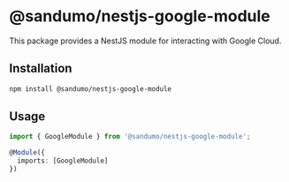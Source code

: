 # @sandumo/nestjs-google-module

This package provides a NestJS module for interacting with Google Cloud.

## Installation

```bash
npm install @sandumo/nestjs-google-module
```

## Usage

```typescript
import { GoogleModule } from '@sandumo/nestjs-google-module';

@Module({
  imports: [GoogleModule]
})
```
